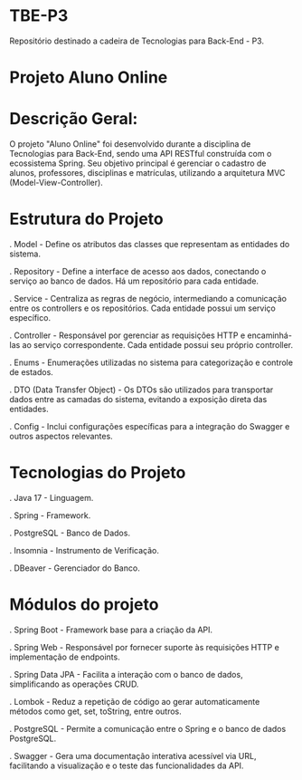 # TBE-P3
Repositório destinado a cadeira de Tecnologias para Back-End - P3.

# Projeto Aluno Online

# Descrição Geral:
O projeto "Aluno Online" foi desenvolvido durante a disciplina de Tecnologias para Back-End, sendo uma API RESTful construída com o ecossistema Spring. Seu objetivo principal é gerenciar o cadastro de alunos, professores, disciplinas e matrículas, utilizando a arquitetura MVC (Model-View-Controller). 

# Estrutura do Projeto

. Model - Define os atributos das classes que representam as entidades do sistema. 

. Repository - Define a interface de acesso aos dados, conectando o serviço ao banco de dados. Há um repositório para cada entidade.

. Service - Centraliza as regras de negócio, intermediando a comunicação entre os controllers e os repositórios. Cada entidade possui um serviço específico.

. Controller - Responsável por gerenciar as requisições HTTP e encaminhá-las ao serviço correspondente. Cada entidade possui seu próprio controller.

. Enums - Enumerações utilizadas no sistema para categorização e controle de estados.

. DTO (Data Transfer Object) - Os DTOs são utilizados para transportar dados entre as camadas do sistema, evitando a exposição direta das entidades.

. Config - Inclui configurações específicas para a integração do Swagger e outros aspectos relevantes.

# Tecnologias do Projeto

. Java 17 - Linguagem. 

. Spring - Framework.

. PostgreSQL - Banco de Dados.

. Insomnia - Instrumento de Verificação.

. DBeaver - Gerenciador do Banco.

# Módulos do projeto

. Spring Boot - Framework base para a criação da API.

. Spring Web - Responsável por fornecer suporte às requisições HTTP e implementação de endpoints.

. Spring Data JPA - Facilita a interação com o banco de dados, simplificando as operações CRUD.

. Lombok - Reduz a repetição de código ao gerar automaticamente métodos como get, set, toString, entre outros.

. PostgreSQL - Permite a comunicação entre o Spring e o banco de dados PostgreSQL.

. Swagger - Gera uma documentação interativa acessível via URL, facilitando a visualização e o teste das funcionalidades da API.


